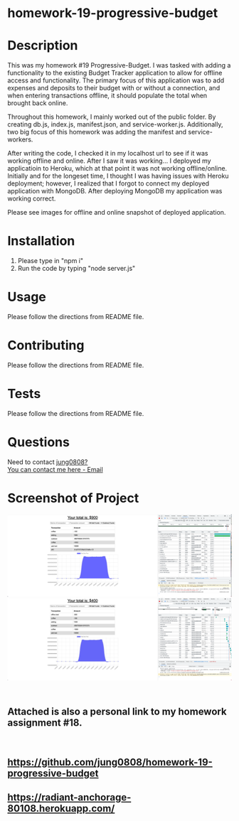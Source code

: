 # homework-19-progressive-budget

# Description

This was my homework #19 Progressive-Budget. I was tasked with adding a functionality to the existing Budget Tracker application to allow for offline access and functionality. The primary focus of this application was to add expenses and deposits to their budget with or without a connection, and when entering transactions offline, it should populate the total when brought back online.

Throughout this homework, I mainly worked out of the public folder. By creating db.js, index.js, manifest.json, and service-worker.js. Additionally, two big focus of this homework was adding the manifest and service-workers.

After writing the code, I checked it in my localhost url to see if it was working offline and online. After I saw it was working... I deployed my applicatioin to Heroku, which at that point it was not working offline/online. Initially and for the longeset time, I thought I was having issues with Heroku deployment; however, I realized that I forgot to connect my deployed application with MongoDB. After deploying MongoDB my application was working correct.

Please see images for offline and online snapshot of deployed application.

# Installation

1. Please type in "npm i" <br>
2. Run the code by typing "node server.js"

# Usage

Please follow the directions from README file.

# Contributing

Please follow the directions from README file.

# Tests

Please follow the directions from README file.

# Questions

Need to contact [jung0808?](https://github.com/jung0808) <br>
[You can contact me here - Email](mailto:j.nam0808@gmail.com)

# Screenshot of Project

![Screenshot](./Progressive-Budget-1.PNG)
![Screenshot](./Progressive-Budget-2.PNG)

## <br> Attached is also a personal link to my homework assignment #18.

<br>

## https://github.com/jung0808/homework-19-progressive-budget

## https://radiant-anchorage-80108.herokuapp.com/
